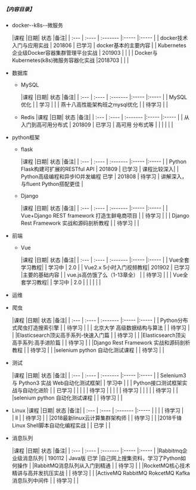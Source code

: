##### 【内容目录】
- docker--k8s--微服务

    |课程 |日期| 状态     |备注|
    | :--- | :---- | :------- |:----- |:----- |
    | docker技术入门与应用实战 | 201806  | 已学习    |   docker基本的主要内容   |
    | Kubernetes企业级Docker容器集群管理平台实战 |  201903 |     |      |
    | Docker与Kubernetes(k8s)微服务容器化实战 |2018703   |     |      |




- 数据库
  - MySQL

    |课程 |日期| 状态     |备注|
    | :--- | :---- | :------- |:----- |:----- |
    | MySQL优化 |   |  学习    |      |
    | 燕十八高性能架构班之mysql优化 |   |  待学习    |      |

  - Redis
    |课程 |日期| 状态     |备注|
    | :--- | :---- | :------- |:----- |:----- |
    | 从入门到高可用分布式 | 201809  | 已学习    |  高可用 分布式等   |
    |  |   |     |      |

- python框架
  - flask

    |课程 |日期| 状态     |备注|
    | :--- | :---- | :------- |:----- |:----- |
    | Python Flask构建可扩展的RESTful API |  201809 |  已学习    |  课程比较深入|
    | Python高级编程和异步IO并发编程 已学 |  201808 |  待学习    |    讲解深入，与fluent Python搭配更佳  |

  - Django

    |课程 |日期| 状态     |备注|
    | :--- | :---- | :------- |:----- |:----- |
    | Vue+Django REST framework 打造生鲜电商项目 |   |  待学习    |      |
    | Django Rest Framework 实战和源码剖析教程 |   |  待学习    |      |



- 前端
  - Vue

    |课程 |日期| 状态     |备注|
    | :--- | :---- | :------- |:----- |:----- |
    |  Vue全套学习教程|   |   学习中  |  2.0    |
    |  Vue2.x 5小时入门视频教程| 201902 | 已学习 |主要的基础内容   |
    | vue.js高仿饿了么（1-13章全） |   |  待学习    |      |
    |  Vue全套学习教程|   |   学习中  |  2.0    |
    |  |   |   |   |


- 运维



- 爬虫



  |课程 |日期| 状态     |备注|
  | :--- | :---- | :------- |:----- |:----- |
  | Python分布式爬虫打造搜索引擎 |   |  待学习    |      |
  | 北京大学 高级数据结构与算法 |   |  待学习    |      |
  |Elasticsearch顶尖高手系列-快速入门篇 |   |  待学习    |      |
  |Elasticsearch顶尖高手系列:高手进阶篇 |   |  待学习    |      |
  |Django Rest Framework 实战和源码剖析教程 |   |  待学习    |      |
  |selenium python 自动化测试课程 |   |  待学习    |      |


- 测试

  |课程 |日期| 状态     |备注|
  | :--- | :---- | :------- |:----- |:----- |
  | Selenium3 与 Python3 实战 Web自动化测试框架|   |  学习中    |      |
  | Python接口测试框架实战与自动化进阶 |   |  已学习    |      |
  | |   |  待学习    |      |
  | |   |  待学习    |      |
  | |   |  待学习    |      |
  |selenium python 自动化测试课程 |   |  待学习    |      |



- Linux
  |课程 |日期| 状态     |备注|
  | :--- | :---- | :------- |:----- |
  | |   |  待学习    |      
  | ll |   |  待学习    |      |
  |2018最新linux云计算集群架构师 |   |  待学习    |      |
  |2018千锋Linux Shell脚本自动化编程实战 |   |  已学    |      |



- 消息队列

  |课程 |日期| 状态     |备注|
  | :--- | :---- | :------- |:----- |:----- |
  |Rabbitmq企业级消息队列 |  190112 | Java版 已学   |自己网上搜集资料，学习了Python如何操作 |
  |RabbitMQ消息队列从入门到精通 |   |  待学习    |      |
  |RocketMQ核心技术精讲与高并发抗压实战 |   |  待学习    |      |
  |ActiveMQ RabbitMQ RokcetMQ Kafka消息队列中间件 |   |  待学习    |      |
